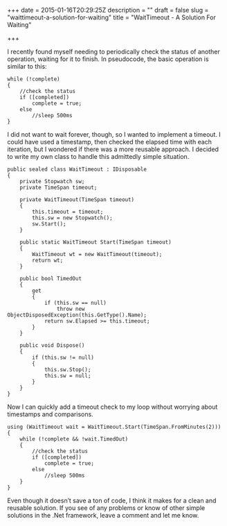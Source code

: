+++
date = 2015-01-16T20:29:25Z
description = ""
draft = false
slug = "waittimeout-a-solution-for-waiting"
title = "WaitTimeout - A Solution For Waiting"

+++


I recently found myself needing to periodically check the status of another operation, waiting for it to finish. In pseudocode, the basic operation is similar to this:

```
while (!complete)
{
    //check the status
    if ([completed])
        complete = true;
    else
        //sleep 500ms
}
```

I did not want to wait forever, though, so I wanted to implement a timeout. I could have used a timestamp, then checked the elapsed time with each iteration, but I wondered if there was a more reusable approach. I decided to write my own class to handle this admittedly simple situation.

```
public sealed class WaitTimeout : IDisposable
{
    private Stopwatch sw;
    private TimeSpan timeout;

    private WaitTimeout(TimeSpan timeout)
    {
        this.timeout = timeout;
        this.sw = new Stopwatch();
        sw.Start();
    }

    public static WaitTimeout Start(TimeSpan timeout)
    {
        WaitTimeout wt = new WaitTimeout(timeout);
        return wt;
    }

    public bool TimedOut
    {
        get
        {
            if (this.sw == null)
                throw new ObjectDisposedException(this.GetType().Name);
            return sw.Elapsed >= this.timeout;
        }
    }

    public void Dispose()
    {
        if (this.sw != null)
        {
            this.sw.Stop();
            this.sw = null;
        }
    }
}
```

Now I can quickly add a timeout check to my loop without worrying about timestamps and comparisons.

```
using (WaitTimeout wait = WaitTimeout.Start(TimeSpan.FromMinutes(2)))
{
    while (!complete && !wait.TimedOut)
    {
        //check the status
        if ([completed])
            complete = true;
        else
            //sleep 500ms
    }
}
```

Even though it doesn’t save a ton of code, I think it makes for a clean and reusable solution. If you see of any problems or know of other simple solutions in the .Net framework, leave a comment and let me know.

